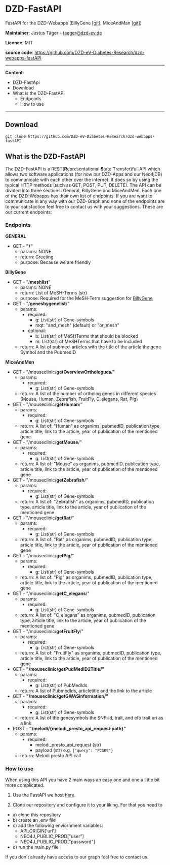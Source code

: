 # DZD-FastAPI

FastAPI for the DZD-Webapps (BillyGene [[git](https://github.com/DZD-eV-Diabetes-Research/dzd-webapps-billy_gene)], MiceAndMan [[git](https://github.com/DZD-eV-Diabetes-Research/dzd-micemen)]) 

**Maintainer**: Justus Täger - taeger@dzd-ev.de

**Licence**: MIT

**source code**: https://github.com/DZD-eV-Diabetes-Research/dzd-webapps-fastAPI


---

**Content**:

- DZD-FastApi
- Download
- What is the DZD-FastAPI
  - Endpoints
  - How to use 

---

## **Download**

`git clone https://github.com/DZD-eV-Diabetes-Research/dzd-webapps-fastAPI`

## **What is the DZD-FastAPI**

The DZD-FastAPI is a REST(**R**epresentational **S**tate **T**ransfer)ful-API which allows two software applications (for now our DZD-Apps and our Neo4jDB) to communicate with each other over the internet. It does so by using the typical HTTP methods (such as GET, POST, PUT, DELETE). The API can be divided into three sections: General, BillyGene and MiceAndMen. Each one of the DZD-Webapps has their own list of endpoints. If you are want to communicate in any way with our DZD-Graph and none of the endpoints are to your satisfaction feel free to contact us with your suggestions. These are our current endpoints:

### **Endpoints**

**GENERAL**
- GET - **"/"**
  - params: NONE 
  - return: Greeting
  - purpose: Because we are friendly
  
**BillyGene**
- GET - "/**meshlist**"
  - params: NONE
  - return: List of MeSH-Terms (str) 
  - purpose: Required for the MeSH-Term suggestion for [BillyGene](LinkkommtNoch.de)
- GET - "/**genesbygenelist**/"
  -  params:
     -  required:
        -  g: List(str) of Gene-symbols 
        -  mqt: "and_mesh" (default) or "or_mesh"
     -  optional:
        -  b: List(str) of MeSHTerms that should be blocked
        -  m: List(str) of MeSHTerms that have to be included
  - return: A list of pubmed-articles with the title of the article the gene Symbol and the PubmedID 

**MiceAndMen**
- GET - "/mouseclinic/**getOverviewOrthologues**/"
  - params:
    - required:
      -  g: List(str) of Gene-symbols
   - return: A list of the number of ortholog genes in different species (Mouse, Human, Zebrafish, FruitFly, C_elegans, Rat, Pig)
- GET - "/mouseclinic/**getHuman**/"
  - params:
    - required:
      -  g: List(str) of Gene-symbols
   - return: A list of: "Human" as organims, pubmedID, publication type, article title, link to the article, year of publication of the mentioned gene
- GET - "/mouseclinic/**getMouse**/"
  - params:
    - required:
      -  g: List(str) of Gene-symbols
   - return: A list of: "Mouse" as organims, pubmedID, publication type, article title, link to the article, year of publication of the mentioned gene
- GET - "/mouseclinic/**getZebrafish**/"
  - params:
    - required:
      -  g: List(str) of Gene-symbols
   - return: A list of: "Zebrafish" as organims, pubmedID, publication type, article title, link to the article, year of publication of the mentioned gene
- GET - "/mouseclinic/**getRat**/"
  - params:
    - required:
      -  g: List(str) of Gene-symbols
   - return: A list of: "Rat" as organims, pubmedID, publication type, article title, link to the article, year of publication of the mentioned gene
- GET - "/mouseclinic/**getPig**/"
  - params:
    - required:
      -  g: List(str) of Gene-symbols
   - return: A list of: "Pig" as organims, pubmedID, publication type, article title, link to the article, year of publication of the mentioned gene
- GET - "/mouseclinic/**getC_elegans**/"
  - params:
    - required:
      -  g: List(str) of Gene-symbols
   - return: A list of: "C_elegans" as organims, pubmedID, publication type, article title, link to the article, year of publication of the mentioned gene
- GET - "/mouseclinic/**getFruitFly**/"
  - params:
    - required:
      -  g: List(str) of Gene-symbols
   - return: A list of: "FruitFly" as organims, pubmedID, publication type, article title, link to the article, year of publication of the mentioned gene
- GET - **"/mouseclinic/getPudMedID2Title/"**
  - params:
    - required:
      -  g: List(str) of PubMedIds
   - return: A list of PubmedIds, articletitle and the link to the article
- GET - **"/mouseclinic/getGWASinformation/"**
  - params:
    - required:
      -  g: List(str) of Gene-symbols
   - return: A list of the genesymbols the SNP-id, trait, and efo trait uri as a link
- POST - **"/melodi/{melodi_presto_api_request:path}"**
  - params:
    - required:
      - melodi_presto_api_request (str)
      - payload (str) e.g. `{"query": "PCSK9"}`
  - return: Melodi presto API call

### **How to use** 

When using this API you have 2 main ways an easy one and one a little bit more complicated. 

1. Use the FastAPI we host [here](linkKommtNoch.de).
   
2. Clone our repository and configure it to your liking. For that you need to 
- a) clone this repository 
- b) create an .env file
- c) add the following enviornment variables:
  - API_ORIGIN['url']
  - NEO4J_PUBLIC_PROD["user"]
  - NEO4J_PUBLIC_PROD["password"]
- d) run the main.py file

If you don't already have access to our graph feel free to contact us.
